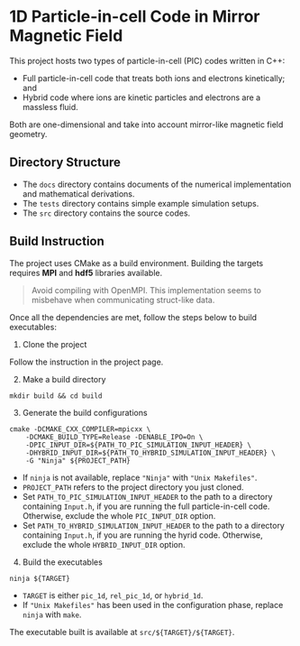 # 1D Particle-in-cell Code in Mirror Magnetic Field

This project hosts two types of particle-in-cell (PIC) codes written in C++:

- Full particle-in-cell code that treats both ions and electrons kinetically; and
- Hybrid code where ions are kinetic particles and electrons are a massless fluid.

Both are one-dimensional and take into account mirror-like magnetic field geometry.

## Directory Structure

- The `docs` directory contains documents of the numerical implementation and mathematical derivations.
- The `tests` directory contains simple example simulation setups.
- The `src` directory contains the source codes.

## Build Instruction

The project uses CMake as a build environment. Building the targets requires **MPI** and **hdf5** libraries available.

> Avoid compiling with OpenMPI. This implementation seems to misbehave when communicating struct-like data.

Once all the dependencies are met, follow the steps below to build executables:

1. Clone the project

Follow the instruction in the project page.

2. Make a build directory

```shell
mkdir build && cd build
```

3. Generate the build configurations

```shell
cmake -DCMAKE_CXX_COMPILER=mpicxx \
    -DCMAKE_BUILD_TYPE=Release -DENABLE_IPO=On \
    -DPIC_INPUT_DIR=${PATH_TO_PIC_SIMULATION_INPUT_HEADER} \
    -DHYBRID_INPUT_DIR=${PATH_TO_HYBRID_SIMULATION_INPUT_HEADER} \
    -G "Ninja" ${PROJECT_PATH}
```

- If `ninja` is not available, replace `"Ninja"` with `"Unix Makefiles"`.
- `PROJECT_PATH` refers to the project directory you just cloned.
- Set `PATH_TO_PIC_SIMULATION_INPUT_HEADER` to the path to a directory containing `Input.h`, if you are running the full
particle-in-cell code. Otherwise, exclude the whole `PIC_INPUT_DIR` option.
- Set `PATH_TO_HYBRID_SIMULATION_INPUT_HEADER` to the path to a directory containing `Input.h`, if you are running the
hyrid code. Otherwise, exclude the whole `HYBRID_INPUT_DIR` option.

4. Build the executables

```shell
ninja ${TARGET}
```

- `TARGET` is either `pic_1d`, `rel_pic_1d`, or `hybrid_1d`.
- If `"Unix Makefiles"` has been used in the configuration phase, replace `ninja` with `make`.

The executable built is available at `src/${TARGET}/${TARGET}`.
